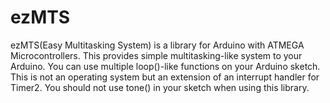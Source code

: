 # ezMTS
ezMTS(Easy Multitasking System) is a library for Arduino with ATMEGA 
Microcontrollers. This provides simple multitasking-like system to your 
Arduino. You can use multiple loop()-like functions on your Arduino 
sketch. This is not an operating system but an extension of an interrupt 
handler for Timer2. You should not use tone() in your sketch when using 
this library.
